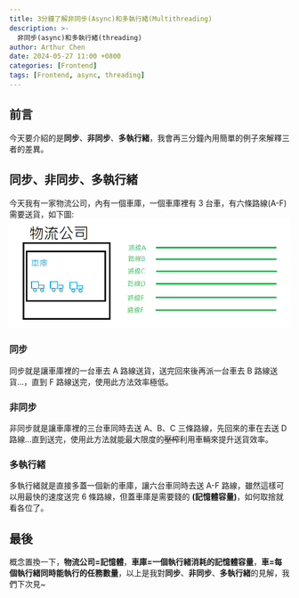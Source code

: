 ```yaml
---
title: 3分鐘了解非同步(Async)和多執行緒(Multithreading)
description: >-
  非同步(async)和多執行緒(threading)
author: Arthur Chen
date: 2024-05-27 11:00 +0800
categories: [Frontend]
tags: [Frontend, async, threading]
---
```


## 前言

今天要介紹的是**同步**、**非同步**、**多執行緒**，我會再三分鐘內用簡單的例子來解釋三者的差異。

## 同步、非同步、多執行緒

今天我有一家物流公司，內有一個車庫，一個車庫裡有 3 台車，有六條路線(A-F)需要送貨，如下圖:
![Alt](assets/img/post-img/async-and-threading-1.png)

### 同步

同步就是讓車庫裡的一台車去 A 路線送貨，送完回來後再派一台車去 B 路線送貨...，直到 F 路線送完，使用此方法效率極低。

### 非同步

非同步就是讓車庫裡的三台車同時去送 A、B、C 三條路線，先回來的車在去送 D 路線...直到送完，使用此方法就能最大限度的~~壓榨~~利用車輛來提升送貨效率。

### 多執行緒

多執行緒就是直接多蓋一個新的車庫，讓六台車同時去送 A-F 路線，雖然這樣可以用最快的速度送完 6 條路線，但蓋車庫是需要錢的 **(記憶體容量)**，如何取捨就看各位了。

## 最後

概念置換一下，**物流公司=記憶體**，**車庫=一個執行緒消耗的記憶體容量**，**車=每個執行緒同時能執行的任務數量**，以上是我對**同步**、**非同步**、**多執行緒**的見解，我們下次見~
